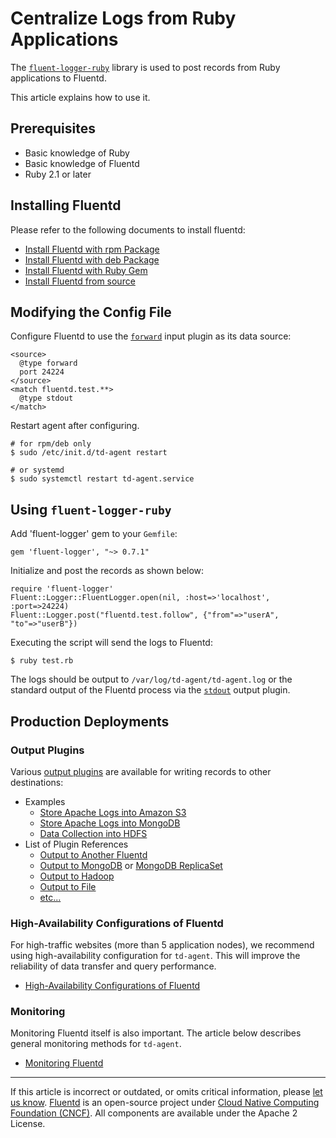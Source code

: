 # Centralize Logs from Ruby Applications

The [`fluent-logger-ruby`](http://github.com/fluent/fluent-logger-ruby)
library is used to post records from Ruby applications to Fluentd.

This article explains how to use it.


## Prerequisites

-   Basic knowledge of Ruby
-   Basic knowledge of Fluentd
-   Ruby 2.1 or later


## Installing Fluentd

Please refer to the following documents to install fluentd:

-   [Install Fluentd with rpm Package](/install/install-by-rpm.md)
-   [Install Fluentd with deb Package](/install/install-by-deb.md)
-   [Install Fluentd with Ruby Gem](/install/install-by-gem.md)
-   [Install Fluentd from source](/install/install-from-source.md)


## Modifying the Config File

Configure Fluentd to use the [`forward`](/plugins/input/forward.md) input plugin
as its data source:

```
<source>
  @type forward
  port 24224
</source>
<match fluentd.test.**>
  @type stdout
</match>
```

Restart agent after configuring.

```
# for rpm/deb only
$ sudo /etc/init.d/td-agent restart

# or systemd
$ sudo systemctl restart td-agent.service
```


## Using `fluent-logger-ruby`

Add 'fluent-logger' gem to your `Gemfile`:

```
gem 'fluent-logger', "~> 0.7.1"
```

Initialize and post the records as shown below:

```
require 'fluent-logger'
Fluent::Logger::FluentLogger.open(nil, :host=>'localhost', :port=>24224)
Fluent::Logger.post("fluentd.test.follow", {"from"=>"userA", "to"=>"userB"})
```

Executing the script will send the logs to Fluentd:

```
$ ruby test.rb
```

The logs should be output to `/var/log/td-agent/td-agent.log` or the standard
output of the Fluentd process via the [`stdout`](/plugins/output/stdout.md)
output plugin.


## Production Deployments


### Output Plugins

Various [output plugins](/plugins/output/README.md) are available for
writing records to other destinations:

-   Examples
    -   [Store Apache Logs into Amazon S3](/guides/apache-to-s3.md)
    -   [Store Apache Logs into MongoDB](/guides/apache-to-mongodb.md)
    -   [Data Collection into HDFS](/guides/http-to-hdfs.md)
-   List of Plugin References
    -   [Output to Another Fluentd](/plugins/output/forward.md)
    -   [Output to MongoDB](/plugins/output/mongo.md) or [MongoDB ReplicaSet](/plugins/output/mongo_replset.md)
    -   [Output to Hadoop](/plugins/output/webhdfs.md)
    -   [Output to File](/plugins/output/file.md)
    -   [etc...](http://fluentd.org/plugin/)


### High-Availability Configurations of Fluentd

For high-traffic websites (more than 5 application nodes), we recommend using
high-availability configuration for `td-agent`. This will improve the
reliability of data transfer and query performance.

-   [High-Availability Configurations of Fluentd](/deployment/high-availability.md)


### Monitoring

Monitoring Fluentd itself is also important. The article below describes
general monitoring methods for `td-agent`.

-   [Monitoring Fluentd](/deployment/monitoring.md)


------------------------------------------------------------------------

If this article is incorrect or outdated, or omits critical information, please
[let us know](https://github.com/fluent/fluentd-docs-gitbook/issues?state=open).
[Fluentd](http://www.fluentd.org/) is an open-source project under
[Cloud Native Computing Foundation (CNCF)](https://cncf.io/). All components are
available under the Apache 2 License.
